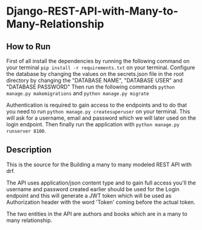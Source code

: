 # Django-REST-API-with-Many-to-Many-Relationship

## How to Run

First of all install the dependencies by running the following command on your terminal ``` pip install -r requirements.txt ``` on your terminal. Configure the database by changing the values on the secrets.json file in the root directory by changing the "DATABASE NAME", "DATABASE USER" and "DATABASE PASSWORD" Then run the following commands ```python manage.py makemigrations``` and ```python manage.py migrate```

  

Authentication is required to gain access to the endpoints and to do that you need to run ```python manage.py createsuperuser``` on your terminal. This will ask for a username, email and password which we will later used on the login endpoint. Then finally run the application with ```python manage.py runserver 8100```.


## Description

This is the source for the Building a many to many modeled REST API with drf.

The API uses application/json content type and to gain full access you'll the username and password created earlier should be used for the Login endpoint and this will generate a JWT token which will be used as Authorization header with the word 'Token' coming before the actual token.

The two entities in the API are authors and books which are in a many to many relationship.

